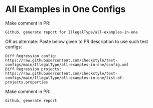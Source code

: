 # All Examples in One Configs
Make comment in PR:
```
Github, generate report for IllegalType/all-examples-in-one
```
OR as alternate:
Paste below given to PR description to use such test configs:
```
Diff Regression config: https://raw.githubusercontent.com/checkstyle/test-configs/main/IllegalType/all-examples-in-one/config.xml
Diff Regression projects: https://raw.githubusercontent.com/checkstyle/test-configs/main/IllegalType/all-examples-in-one/list-of-projects.properties
```
Make comment in PR:
```
Github, generate report
```
